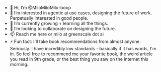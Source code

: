 - 👋 Hi, I’m @MiloMiloMilo-boop
- 👀 I’m interested in agentic ai use cases, designing the future of work. Perpetually interested in good people.
- 🌱 I’m currently growing + learning all the things.
- 💞️ I’m looking to collaborate on designing the future. 
- 📫 Reach me here or milo at greenscale dot ai
- ⚡ Fun fact: I'll take book recommendations from almost anyone. Seriously. I have incredibly low standards - basically if it has words, I'm in. So feel free to recommend me your favorite book, the weird article you read in 9th grade, or the best thing you saw on the internet this morning.
<!---
MiloMiloMilo-boop/MiloMiloMilo-boop is a ✨ special ✨ repository because its `README.md` (this file) appears on your GitHub profile.
You can click the Preview link to take a look at your changes.
--->
